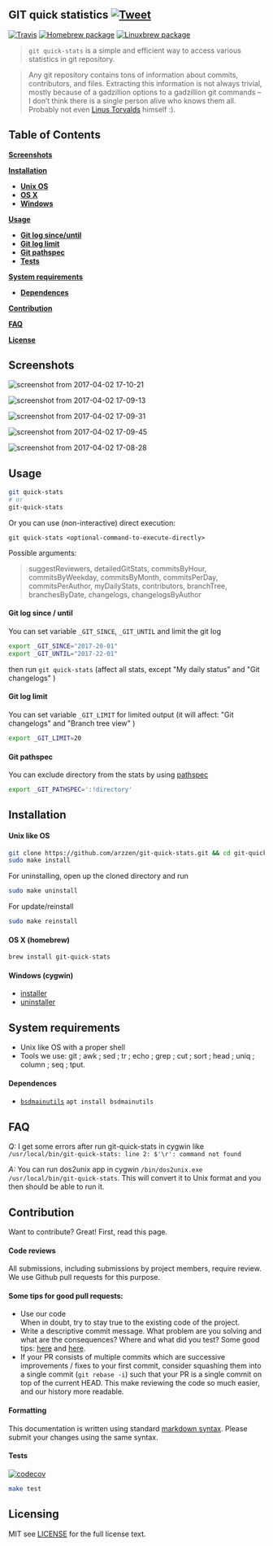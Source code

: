 
## GIT quick statistics [![Tweet](https://img.shields.io/twitter/url/http/shields.io.svg?style=social)](https://twitter.com/intent/tweet?text=Simple%20and%20efficient%20way%20to%20access%20various%20statistics%20in%20git%20repository&url=https://github.com/arzzen/git-quick-stat&via=arzzen&hashtags=git,stats,tool,statistics,developers)

[![Travis](https://api.travis-ci.org/arzzen/git-quick-stats.svg?branch=master)](https://travis-ci.org/arzzen/git-quick-stats)
[![Homebrew package](https://repology.org/badge/version-for-repo/homebrew/git-quick-stats.svg)](http://braumeister.org/formula/git-quick-stats)
[![Linuxbrew package](https://repology.org/badge/version-for-repo/linuxbrew/git-quick-stats.svg)](https://repology.org/metapackage/git-quick-stats/packages)

> `git quick-stats` is a simple and efficient way to access various statistics in git repository.

> Any git repository contains tons of information about commits, contributors, and files.  Extracting this information is not  always trivial, mostly because of a gadzillion options to a gadzillion git commands – I don’t think there is a single person  alive who knows them all.  Probably not even [Linus Torvalds](https://github.com/torvalds) himself :).

## Table of Contents

[**Screenshots**](#screenshots)

[**Installation**](#installation)
* [**Unix OS**](#unix-like-os)
* [**OS X**](#os-x-homebrew)
* [**Windows**](#windows-cygwin)

[**Usage**](#usage)
* [**Git log since/until**](#git-log-since-until)
* [**Git log limit**](#git-log-limit)
* [**Git pathspec**](#git-pathspec)
* [**Tests**](#tests)

[**System requirements**](#system-requirements)
* [**Dependences**](#dependences)

[**Contribution**](#contribution)

[**FAQ**](#faq)

[**License**](#licensing)


## Screenshots

![screenshot from 2017-04-02 17-10-21](https://cloud.githubusercontent.com/assets/6382002/24588459/bef0a1b8-17c8-11e7-8525-3ab5983b81dc.png)

![screenshot from 2017-04-02 17-09-13](https://cloud.githubusercontent.com/assets/6382002/24588456/bec1278a-17c8-11e7-8835-39273da7bc99.png)

![screenshot from 2017-04-02 17-09-31](https://cloud.githubusercontent.com/assets/6382002/24588457/beece9f6-17c8-11e7-80a4-274ecd314a7e.png)

![screenshot from 2017-04-02 17-09-45](https://cloud.githubusercontent.com/assets/6382002/24588458/bef03656-17c8-11e7-82e6-30a5a11cfbb0.png)

![screenshot from 2017-04-02 17-08-28](https://cloud.githubusercontent.com/assets/6382002/24588460/bef0c2e2-17c8-11e7-88b2-a4033593c5d0.png)


## Usage

```bash
git quick-stats
# or
git-quick-stats
```

Or you can use (non-interactive) direct execution:

`git quick-stats <optional-command-to-execute-directly>`

Possible arguments:
> suggestReviewers, detailedGitStats, commitsByHour, commitsByWeekday, commitsByMonth, commitsPerDay, commitsPerAuthor, myDailyStats, contributors,
branchTree, branchesByDate, changelogs, changelogsByAuthor


#### Git log since / until

You can set variable `_GIT_SINCE`, `_GIT_UNTIL` and limit the git log

```bash
export _GIT_SINCE="2017-20-01"
export _GIT_UNTIL="2017-22-01"
```

then run `git quick-stats` (affect all stats, except "My daily status" and "Git changelogs" )


#### Git log limit

You can set variable `_GIT_LIMIT` for limited output (it will affect: "Git changelogs" and "Branch tree view" )

```bash
export _GIT_LIMIT=20
```

#### Git pathspec

You can exclude directory from the stats by using [pathspec](https://git-scm.com/docs/gitglossary#gitglossary-aiddefpathspecapathspec)

```bash
export _GIT_PATHSPEC=':!directory'
```


## Installation

#### Unix like OS

```bash
git clone https://github.com/arzzen/git-quick-stats.git && cd git-quick-stats
sudo make install
```

For uninstalling, open up the cloned directory and run

```bash
sudo make uninstall
```

For update/reinstall

```bash
sudo make reinstall
```

#### OS X (homebrew)

```bash
brew install git-quick-stats
```

#### Windows (cygwin)

* [installer](https://gist.github.com/arzzen/35e09866dfdadf2108b2420045739245)
* [uninstaller](https://gist.github.com/arzzen/21c660014d0663b6c5710014714779d6)


## System requirements

* Unix like OS with a proper shell
* Tools we use: git ; awk ; sed ; tr ; echo ; grep ; cut ; sort ; head ; uniq ; column ; seq ; tput.

#### Dependences

* [`bsdmainutils`](https://packages.debian.org/sid/bsdmainutils) `apt install bsdmainutils`

## FAQ

*Q:* I get some errors after run git-quick-stats in cygwin like `/usr/local/bin/git-quick-stats: line 2: $'\r': command not found`

*A:* You can run dos2unix app in cygwin `/bin/dos2unix.exe /usr/local/bin/git-quick-stats`. This will convert it to Unix format and you then should be able to run it.

## Contribution

Want to contribute? Great! First, read this page.

#### Code reviews
All submissions, including submissions by project members, require review.</br>
We use Github pull requests for this purpose.

#### Some tips for good pull requests:
* Use our code </br>
  When in doubt, try to stay true to the existing code of the project.
* Write a descriptive commit message. What problem are you solving and what
  are the consequences? Where and what did you test? Some good tips:
  [here](http://robots.thoughtbot.com/5-useful-tips-for-a-better-commit-message)
  and [here](https://www.kernel.org/doc/Documentation/SubmittingPatches).
* If your PR consists of multiple commits which are successive improvements /
  fixes to your first commit, consider squashing them into a single commit
  (`git rebase -i`) such that your PR is a single commit on top of the current
  HEAD. This make reviewing the code so much easier, and our history more
  readable.

#### Formatting

This documentation is written using standard [markdown syntax](https://help.github.com/articles/markdown-basics/). Please submit your changes using the same syntax.

#### Tests

[![codecov](https://codecov.io/gh/arzzen/git-quick-stats/branch/master/graph/badge.svg)](https://codecov.io/gh/arzzen/git-quick-stats)

```bash
make test
```

## Licensing
MIT see [LICENSE][] for the full license text.

   [read this page]: http://github.com/arzzen/git-quick-stats/blob/master/docs/CONTRIBUTING.md
   [landing page]: http://arzzen.github.io/git-quick-stats
   [LICENSE]: https://github.com/arzzen/git-quick-stats/blob/master/LICENSE

